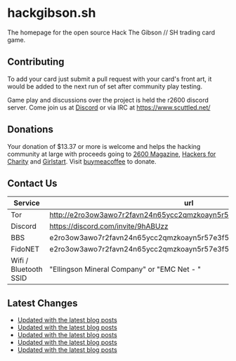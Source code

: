 # hackgibson.sh
The homepage for the open source Hack The Gibson // SH trading card game.


## Contributing

To add your card just submit a pull request with your card's front art, it would be added to the next run of set after community play testing.

Game play and discussions over the project is held the r2600 discord server. Come join us at [Discord](https://discord.com/invite/9hABUzz) or via IRC at https://www.scuttled.net/


## Donations

Your donation of $13.37 or more is welcome and helps the hacking community at large with proceeds going to [2600 Magazine](https://2600.com/), [Hackers for Charity](https://hackersforcharity.org) and [Girlstart](https://girlstart.org).  Visit [buymeacoffee](https://www.buymeacoffee.com/hackgibson.sh) to donate.


## Contact Us

Service | url
-|-
Tor | http://e2ro3ow3awo7r2favn24n65ycc2qmzkoayn5r57e3f56nvjwdcgg32ad.onion
Discord | https://discord.com/invite/9hABUzz
BBS | e2ro3ow3awo7r2favn24n65ycc2qmzkoayn5r57e3f56nvjwdcgg32ad.onion:23
FidoNET | e2ro3ow3awo7r2favn24n65ycc2qmzkoayn5r57e3f56nvjwdcgg32ad.onion:24554
Wifi / Bluetooth SSID | "Ellingson Mineral Company" or "EMC Net - <fidonet address>"

## Latest Changes
<!-- BLOG-POST-LIST:START -->
- [Updated with the latest blog posts](https://github.com/DFW2600/hackgibson.sh/commit/3b757e76ef0a40ed0b563b50db8a1e0735d4c7bd)
- [Updated with the latest blog posts](https://github.com/DFW2600/hackgibson.sh/commit/199d3a6104357532cc0cf3f95528c7781b61ac4a)
- [Updated with the latest blog posts](https://github.com/DFW2600/hackgibson.sh/commit/d4d647ccdb0f21bb5f8c14ded6770e833b8819fb)
- [Updated with the latest blog posts](https://github.com/DFW2600/hackgibson.sh/commit/0449e1c8a067341000b586ef8989d13e576de447)
- [Updated with the latest blog posts](https://github.com/DFW2600/hackgibson.sh/commit/c1952c162208d4d63e35ebe18b8e7ce7a4ff58f0)
<!-- BLOG-POST-LIST:END -->
